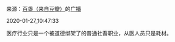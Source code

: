 来源：[百盏（来自豆瓣）](https://www.douban.com/people/hongshulin/)的[广播](https://www.douban.com/people/hongshulin/status/2775568426/)


2020-01-27_10:47:33


医疗行业只是一个被道德绑架了的普通社畜职业，从医人员只是耗材。
